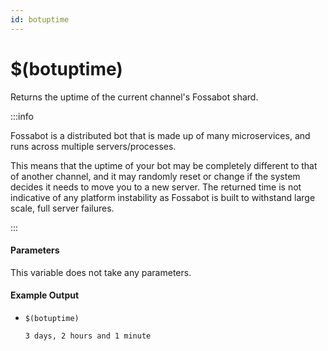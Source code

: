 ```yaml
---
id: botuptime
---
```


# $(botuptime)

Returns the uptime of the current channel's Fossabot shard.

:::info

Fossabot is a distributed bot that is made up of many microservices, and runs across multiple servers/processes.

This means that the uptime of your bot may be completely different to that of another channel, and it may randomly reset or change if the system decides it needs to move you to a new server. The returned time is not indicative of any platform instability as Fossabot is built to withstand large scale, full server failures.

:::

#### Parameters

This variable does not take any parameters.

#### Example Output

* `$(botuptime)`

    ```
    3 days, 2 hours and 1 minute
    ```
